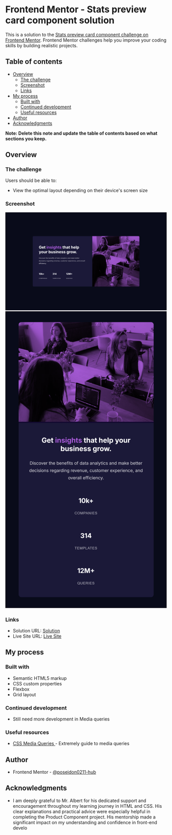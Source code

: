 # Frontend Mentor - Stats preview card component solution

This is a solution to the [Stats preview card component challenge on Frontend Mentor](https://www.frontendmentor.io/challenges/stats-preview-card-component-8JqbgoU62). Frontend Mentor challenges help you improve your coding skills by building realistic projects. 

## Table of contents

- [Overview](#overview)
  - [The challenge](#the-challenge)
  - [Screenshot](#Screenshot)
  - [Links](#links)
- [My process](#my-process)
  - [Built with](#built-with)
  - [Continued development](#continued-development)
  - [Useful resources](#useful-resources)
- [Author](#author)
- [Acknowledgments](#acknowledgments)

**Note: Delete this note and update the table of contents based on what sections you keep.**

## Overview

### The challenge

Users should be able to:

- View the optimal layout depending on their device's screen size
  
### Screenshot

![](Screenshot/Desktop.png)
![](Screenshot/Mobile.png)

### Links

- Solution URL: <a href="https://www.frontendmentor.io/solutions/nft-preview-card-component-_ccuzJJWio/" target="_blank" rel="noreferrer"> Solution </a>
- Live Site URL: <a href="https://nft-preview-carrd.netlify.app/" target="_blank" rel="noreferrer">Live Site </a>

## My process

### Built with

- Semantic HTML5 markup
- CSS custom properties
- Flexbox
- Grid layout

### Continued development

- Still need more development in Media queries 

### Useful resources

- [CSS Media Queries ](https://css-tricks.com/a-complete-guide-to-css-media-queries/)- Extremely guide to media queries

## Author

- Frontend Mentor - [@poseidon0211-hub](https://www.frontendmentor.io/poseidon0211-hub)

## Acknowledgments

- I am deeply grateful to Mr. Albert for his dedicated support and encouragement throughout my learning journey in HTML and CSS. His clear explanations and practical advice were especially helpful in completing the Product Component project. His mentorship made a significant impact on my understanding and confidence in front-end develo
